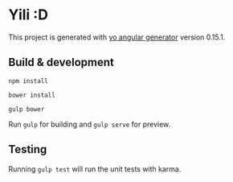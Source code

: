 # Yili :D

This project is generated with [yo angular generator](https://github.com/yeoman/generator-angular)
version 0.15.1.

## Build & development
`npm install`

`bower install`

`gulp bower`

Run `gulp` for building and `gulp serve` for preview.

## Testing

Running `gulp test` will run the unit tests with karma.
